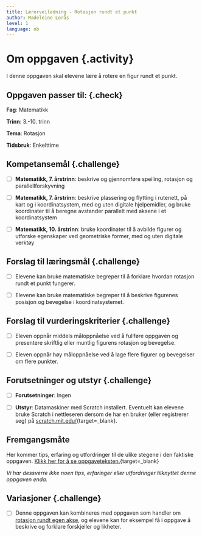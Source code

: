 ```yaml
---
title: Lærerveiledning - Rotasjon rundt et punkt
author: Madeleine Lorås
level: 1
language: nb
---
```



# Om oppgaven {.activity}

I denne oppgaven skal elevene lære å rotere en figur rundt et punkt.

## Oppgaven passer til: {.check}

 __Fag__: Matematikk

__Trinn__: 3.-10. trinn

__Tema__: Rotasjon

__Tidsbruk__: Enkelttime

## Kompetansemål {.challenge}

- [ ]  __Matematikk, 7. årstrinn__: beskrive og gjennomføre speiling, rotasjon
       og parallellforskyvning

- [ ]  __Matematikk, 7. årstrinn__: beskrive plassering og flytting i rutenett,
       på kart og i koordinatsystem, med og uten digitale hjelpemidler, og bruke
       koordinater til å beregne avstander parallelt med aksene i et
       koordinatsystem

- [ ]  __Matematikk, 10. årstrinn__: bruke koordinater til å avbilde figurer og
       utforske egenskaper ved geometriske former, med og uten digitale verktøy

## Forslag til læringsmål {.challenge}

- [ ]  Elevene kan bruke matematiske begreper til å forklare hvordan rotasjon
       rundt et punkt fungerer.

- [ ]  Elevene kan bruke matematiske begreper til å beskrive figurenes posisjon
       og bevegelse i koordinatsystemet.

## Forslag til vurderingskriterier {.challenge}

- [ ]  Eleven oppnår middels måloppnåelse ved å fullføre oppgaven og presentere
       skriftlig eller muntlig figurens rotasjon og bevegelse.

- [ ]  Eleven oppnår høy måloppnåelse ved å lage flere figurer og bevegelser om
       flere punkter.

## Forutsetninger og utstyr {.challenge}

- [ ]  __Forutsetninger__: Ingen

- [ ]  __Utstyr__: Datamaskiner med Scratch installert. Eventuelt kan elevene
       bruke Scratch i nettleseren dersom de har en bruker (eller registrerer
       seg) på [scratch.mit.edu/](http://scratch.mit.edu/){target=_blank}.

## Fremgangsmåte

Her kommer tips, erfaring og utfordringer til de ulike stegene i den faktiske
oppgaven. [Klikk her for å se
oppgaveteksten.](./rotasjon_rundt_punkt.html){target=_blank}

_Vi har dessverre ikke noen tips, erfaringer eller utfordringer tilknyttet denne
oppgaven enda._

## Variasjoner {.challenge}

- [ ]  Denne oppgaven kan kombineres med oppgaven som handler om [rotasjon rundt
       egen akse](../rotasjon/rotasjon.html), og elevene kan for eksempel få i
       oppgave å beskrive og forklare forskjeller og likheter.
